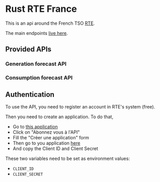 # Rust RTE France

This is an api around the French TSO [RTE](https://rte-france.com).

The main endpoints [live here](https://data.rte-france.com).


## Provided APIs


### Generation forecast API

### Consumption forecast API

## Authentication

To use the API, you need to register an account in RTE's system (free).

Then you need to create an application. To do that,

- Go to [this application](https://data.rte-france.com/catalog/-/api/consumption/Consumption/v1.2)
- Click on "Abonnez vous à l'API"
- Fill the "Créer une application" form
- Then go to you application [here](https://data.rte-france.com/group/guest/apps)
- And copy the Client ID and Client Secret

These two variables need to be set as environment values:

- `CLIENT_ID`
- `CLIENT_SECRET`

